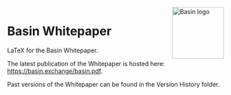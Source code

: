 <img src="https://github.com/BeanstalkFarms/Beanstalk-Brand-Assets/blob/main/basin/basin(green)-512x512.png" alt="Basin logo" align="right" width="120" />

# Basin Whitepaper

LaTeX for the Basin Whitepaper.

The latest publication of the Whitepaper is hosted here: https://basin.exchange/basin.pdf.

Past versions of the Whitepaper can be found in the Version History folder.
